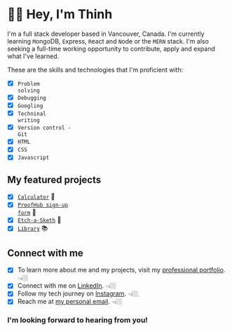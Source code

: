 # 👋🏼 Hey, I'm Thinh

I'm a full stack developer based in Vancouver, Canada. I'm currently learning <code>M</code>ongoDB, <code>E</code>xpress, <code>R</code>eact and <code>N</code>ode or the <code>M</code><code>E</code><code>R</code><code>N</code> stack. I'm also seeking a full-time working opportunity to contribute, apply and expand what I've learned.

These are the skills and technologies that I'm proficient with:

- [x] <code>Problem solving</code>
- [x] <code>Debugging</code>
- [x] <code>Googling</code>
- [x] <code>Techninal writing</code>
- [x] <code>Version control - Git</code>
- [x] <code>HTML</code>
- [x] <code>CSS</code>
- [x] <code>Javascript</code>

## My featured projects
- [x] <code>[Calculator](https://github.com/teephan91/calculator)</code> 🧮
- [x] <code>[ProofHub sign-up form](https://github.com/teephan91/form)</code> 📝
- [x] <code>[Etch-a-Sketh](https://github.com/teephan91/etch_a_sketch)</code> 🎨
- [x] <code>[Library](https://github.com/teephan91/library)</code> 📚

## Connect with me
- [x] To learn more about me and my projects, visit my [professional portfolio](https://teephan91.github.io). 👈🏼
- [x] Connect with me on [LinkedIn](https://www.linkedin.com/in/thinhdev/). 👈🏼 
- [x] Follow my tech journey on [Instagram](https://www.instagram.com/thinhdev/). 👈🏼
- [x] Reach me at <a href="mailto:therealthinhphan@gmail.com">my personal email</a>. 👈🏼

### I'm looking forward to hearing from you!
